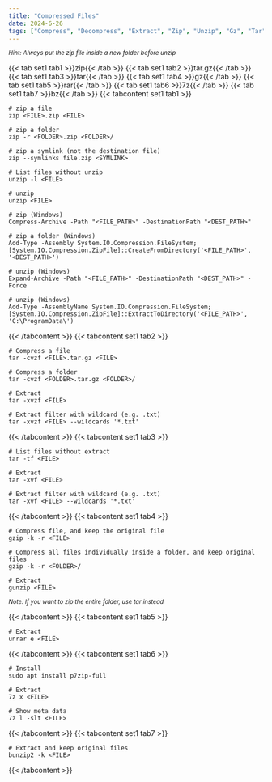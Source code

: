 ```yaml
---
title: "Compressed Files"
date: 2024-6-26
tags: ["Compress", "Decompress", "Extract", "Zip", "Unzip", "Gz", "Tar", "Rar", "7Z", "Bz"]
---
```



<small>*Hint: Always put the zip file inside a new folder before unzip*</small>

{{< tab set1 tab1 >}}zip{{< /tab >}}
{{< tab set1 tab2 >}}tar.gz{{< /tab >}}
{{< tab set1 tab3 >}}tar{{< /tab >}}
{{< tab set1 tab4 >}}gz{{< /tab >}}
{{< tab set1 tab5 >}}rar{{< /tab >}}
{{< tab set1 tab6 >}}7z{{< /tab >}}
{{< tab set1 tab7 >}}bz{{< /tab >}}
{{< tabcontent set1 tab1 >}}

```console
# zip a file
zip <FILE>.zip <FILE>
```

```console
# zip a folder
zip -r <FOLDER>.zip <FOLDER>/
```

```console
# zip a symlink (not the destination file)
zip --symlinks file.zip <SYMLINK>
```

```console
# List files without unzip
unzip -l <FILE>
```

```console
# unzip
unzip <FILE>
```

```console
# zip (Windows)
Compress-Archive -Path "<FILE_PATH>" -DestinationPath "<DEST_PATH>"
```

```console
# zip a folder (Windows)
Add-Type -Assembly System.IO.Compression.FileSystem; [System.IO.Compression.ZipFile]::CreateFromDirectory('<FILE_PATH>', '<DEST_PATH>')
```

```console
# unzip (Windows)
Expand-Archive -Path "<FILE_PATH>" -DestinationPath "<DEST_PATH>" -Force
```

```console
# unzip (Windows)
Add-Type -AssemblyName System.IO.Compression.FileSystem; [System.IO.Compression.ZipFile]::ExtractToDirectory('<FILE_PATH>', 'C:\ProgramData\')
```

{{< /tabcontent >}}
{{< tabcontent set1 tab2 >}}

```console
# Compress a file
tar -cvzf <FILE>.tar.gz <FILE>
```

```console
# Compress a folder
tar -cvzf <FOLDER>.tar.gz <FOLDER>/
```

```console
# Extract
tar -xvzf <FILE>
```

```console
# Extract filter with wildcard (e.g. .txt)
tar -xvzf <FILE> --wildcards '*.txt'
```

{{< /tabcontent >}}
{{< tabcontent set1 tab3 >}}

```console
# List files without extract
tar -tf <FILE>
```

```console
# Extract
tar -xvf <FILE>
```

```console
# Extract filter with wildcard (e.g. .txt)
tar -xvf <FILE> --wildcards '*.txt'
```

{{< /tabcontent >}}
{{< tabcontent set1 tab4 >}}

```console
# Compress file, and keep the original file
gzip -k -r <FILE>
```

```console
# Compress all files individually inside a folder, and keep original files
gzip -k -r <FOLDER>/
```

```console
# Extract
gunzip <FILE>
```

<small>*Note: If you want to zip the entire folder, use tar instead*</small>

{{< /tabcontent >}}
{{< tabcontent set1 tab5 >}}

```console
# Extract
unrar e <FILE>
```

{{< /tabcontent >}}
{{< tabcontent set1 tab6 >}}

```console
# Install
sudo apt install p7zip-full
```

```console
# Extract
7z x <FILE>
```

```console
# Show meta data
7z l -slt <FILE>
```

{{< /tabcontent >}}
{{< tabcontent set1 tab7 >}}

```console
# Extract and keep original files
bunzip2 -k <FILE>
```

{{< /tabcontent >}}
